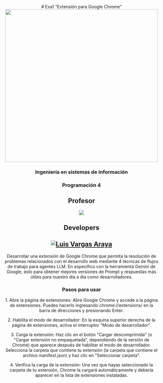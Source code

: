 <section align="center">
# Exa1 “Extensión para Google Chrome”
<img src="https://mikeguzman.github.io/EIF201-Progra-I/resources/una_logo.jpeg"  width="500"/>

<h3>Ingeniería en sistemas de información</h3>
<h3>Programación 4</h3>
<h2>Profesor</h2>

<a href="https://github.com/RubenMoraVargas"> 
  <img src="https://img.shields.io/badge/RubenMoraVargas-red?style=for-the-badge&logo=codeigniter&logoColor=black&label=Ruben%20Mora%20Vargas&labelColor=white">
  </a>

<h2> Developers </h2>

## [![Luis Vargas Araya](https://img.shields.io/badge/Luvara-blue?style=for-the-badge&logo=html5&logoColor=black&label=Luis%20Vargas%20Araya&labelColor=white)](https://github.com/Luvara)

<p>
Desarrollar una extensión de Google Chrome que permita la resolución de problemas relacionados con el desarrollo web mediante 4 técnicas de flujos de trabajo para agentes LLM.
En específico con la herramienta Gemini de Google, esto para obtener mejores versiones de Prompt  y respuestas más útiles para nuestro día a día como desarrolladores.
</p>

<h3>Pasos para usar</h3>

<p>
1. Abre la página de extensiones:
Abre Google Chrome y accede a la página de extensiones. Puedes hacerlo ingresando chrome://extensions/ en la barra de direcciones y presionando Enter.
</p>

<p>
2. Habilita el modo de desarrollador:
En la esquina superior derecha de la página de extensiones, activa el interruptor "Modo de desarrollador".
</p>

<p>
3. Carga la extensión:
Haz clic en el botón "Cargar descomprimida" (o "Cargar extensión no empaquetada", dependiendo de la versión de Chrome) que aparece después de habilitar el modo de desarrollador.
Selecciona la carpeta que contiene tu extensión (la carpeta que contiene el archivo manifest.json) y haz clic en "Seleccionar carpeta".
</p>

<p>
4. Verifica la carga de la extensión:
Una vez que hayas seleccionado la carpeta de tu extensión, Chrome la cargará automáticamente y debería aparecer en la lista de extensiones instaladas.
</p>
</section>
